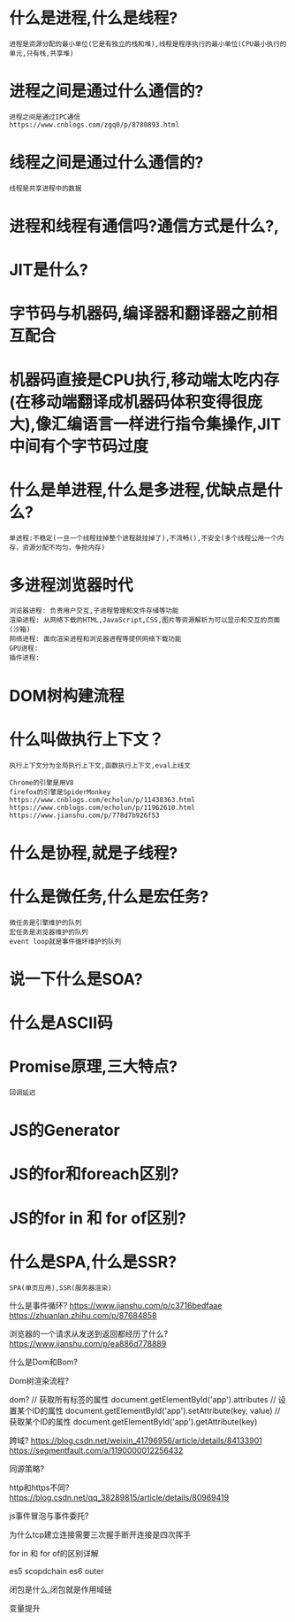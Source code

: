 # 什么是进程,什么是线程?
    进程是资源分配的最小单位(它是有独立的栈和堆),线程是程序执行的最小单位(CPU最小执行的单元,只有栈,共享堆)

# 进程之间是通过什么通信的?
    进程之间是通过IPC通信
    https://www.cnblogs.com/zgq0/p/8780893.html

# 线程之间是通过什么通信的?
    线程是共享进程中的数据

# 进程和线程有通信吗?通信方式是什么?,

# JIT是什么?

# 字节码与机器码,编译器和翻译器之前相互配合 

# 机器码直接是CPU执行,移动端太吃内存(在移动端翻译成机器码体积变得很庞大),像汇编语言一样进行指令集操作,JIT中间有个字节码过度

# 什么是单进程,什么是多进程,优缺点是什么?
    单进程:不稳定(一旦一个线程挂掉整个进程就挂掉了),不流畅(),不安全(多个线程公用一个内存，资源分配不均匀，争抢内存)

# 多进程浏览器时代
    浏览器进程: 负责用户交互,子进程管理和文件存储等功能
    渲染进程: 从网络下载的HTML,JavaScript,CSS,图片等资源解析为可以显示和交互的页面(沙箱)
    网络进程: 面向渲染进程和浏览器进程等提供网络下载功能
    GPU进程:
    插件进程:

# DOM树构建流程

# 什么叫做执行上下文？
    执行上下文分为全局执行上下文,函数执行上下文,eval上线文

    Chrome的引擎是用V8
    firefox的引擎是SpiderMonkey
    https://www.cnblogs.com/echolun/p/11438363.html
    https://www.cnblogs.com/echolun/p/11962610.html
    https://www.jianshu.com/p/778d7b926f53






# 什么是协程,就是子线程?

# 什么是微任务,什么是宏任务?
    微任务是引擎维护的队列
    宏任务是浏览器维护的队列
    event loop就是事件循环维护的队列

# 说一下什么是SOA?


# 什么是ASCII码

# Promise原理,三大特点?
    回调延迟

# JS的Generator

# JS的**for和foreach**区别?

# JS的**for in 和 for of**区别?

# 什么是SPA,什么是SSR?
    SPA(单页应用),SSR(服务器渲染)




什么是事件循环?
    https://www.jianshu.com/p/c3716bedfaae
    https://zhuanlan.zhihu.com/p/87684858

浏览器的一个请求从发送到返回都经历了什么?
    https://www.jianshu.com/p/ea886d778889

什么是Dom和Bom?

Dom树渲染流程?

dom?
    // 获取所有标签的属性
    document.getElementById('app').attributes
    // 设置某个ID的属性
    document.getElementById('app').setAttribute(key, value)
    // 获取某个ID的属性
    document.getElementById('app').getAttribute(key)

跨域?
    https://blog.csdn.net/weixin_41796956/article/details/84133901
    https://segmentfault.com/a/1190000012256432

同源策略?

http和https不同?
    https://blog.csdn.net/qq_38289815/article/details/80969419

js事件冒泡与事件委托?

为什么tcp建立连接需要三次握手断开连接是四次挥手

for in 和 for of的区别详解





es5 scopdchain
es6 outer

闭包是什么,闭包就是作用域链



变量提升